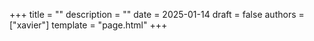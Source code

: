 +++
title = ""
description = ""
date = 2025-01-14
draft = false
authors = ["xavier"]
template = "page.html"
+++